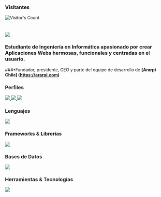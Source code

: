 
<div> 
  <h3>Visitantes</h3>
  <img src="https://profile-counter.glitch.me/{RodensRosier}/count.svg" alt="Visitor's Count" />
</div>
<h1>
    <img src="https://readme-typing-svg.herokuapp.com/?font=Inter&size=48&center=true&vCenter=true&width=500&height=70&color=39FF14&duration=4000&lines=+¡Hola+a+todos+(as)!+👋;+¡Soy+Rodens+Rosier!;" />
</h1>

<h3>Estudiante de Ingeniería en Informática apasionado por crear Aplicaciones Webs hermosas, funcionales y centradas en el usuario.</h3>

###•Fundador, presidente, CEO y parte del equipo de desarrollo de **[Ararpi Chile] (https://ararpi.com)**
<br>

<h3>Perfiles</h3>
<div>
  <a href="mailto:rodensrosier1@gmail.com">
    <img src="https://img.shields.io/badge/Gmail-333333?style=for-the-badge&logo=gmail&logoColor=red" />
  </a>
  <a href="https://linkedin.com/in/rodensrosier" target="_blank">
    <img src="https://img.shields.io/badge/LinkedIn-0077B5?style=for-the-badge&logo=linkedin&logoColor=white" target="_blank" />
  </a>
  <a href="https://instagram.com/RodensRosier/" target="_blank">
    <img src="https://img.shields.io/badge/Instagram-000000?style=for-the-badge&logo=instagram&logoColor=white" target="_blank" />
  </a>
</div>

<h3>Lenguajes</h3>
<span>
  <img src="https://skillicons.dev/icons?i=html,css,javascript,python" />
</span>

<h3>Frameworks & Librerías</h3>
<span>
  <img src="https://skillicons.dev/icons?i=django,react,sass" />
</span>

<h3>Bases de Datos</h3>
<span>
  <img src="https://skillicons.dev/icons?i=mysql" />
</span>

<h3> Herramientas & Tecnologías</h3>
<span>
  <img src="https://skillicons.dev/icons?i=git,github,linux" />
</span>
